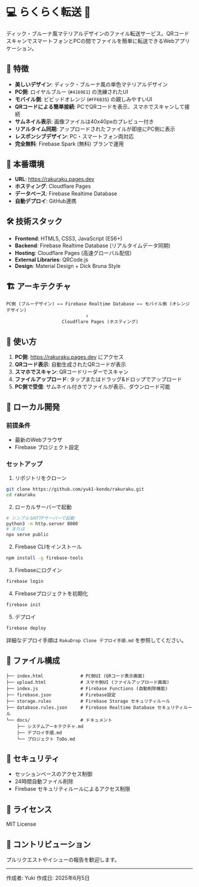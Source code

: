 # 💻 らくらく転送 📱

ディック・ブルーナ風マテリアルデザインのファイル転送サービス。QRコードスキャンでスマートフォンとPCの間でファイルを簡単に転送できるWebアプリケーション。

## 🎨 特徴

- **美しいデザイン**: ディック・ブルーナ風の単色マテリアルデザイン
- **PC側**: ロイヤルブルー (`#4169E1`) の洗練されたUI
- **モバイル側**: ビビッドオレンジ (`#FF6B35`) の親しみやすいUI
- **QRコードによる簡単接続**: PCでQRコードを表示、スマホでスキャンして接続
- **サムネイル表示**: 画像ファイルは40x40pxのプレビュー付き
- **リアルタイム同期**: アップロードされたファイルが即座にPC側に表示
- **レスポンシブデザイン**: PC・スマートフォン両対応
- **完全無料**: Firebase Spark (無料) プランで運用

## 🚀 本番環境

- **URL**: https://rakuraku.pages.dev
- **ホスティング**: Cloudflare Pages
- **データベース**: Firebase Realtime Database
- **自動デプロイ**: GitHub連携

## 🛠 技術スタック

- **Frontend**: HTML5, CSS3, JavaScript (ES6+)
- **Backend**: Firebase Realtime Database (リアルタイムデータ同期)
- **Hosting**: Cloudflare Pages (高速グローバル配信)
- **External Libraries**: QRCode.js
- **Design**: Material Design + Dick Bruna Style

## 🏗 アーキテクチャ

```
PC側 (ブルーデザイン) ←→ Firebase Realtime Database ←→ モバイル側 (オレンジデザイン)
                              ↓
                     Cloudflare Pages (ホスティング)
```

## 📱 使い方

1. **PC側**: https://rakuraku.pages.dev にアクセス
2. **QRコード表示**: 自動生成されたQRコードが表示
3. **スマホでスキャン**: QRコードリーダーでスキャン
4. **ファイルアップロード**: タップまたはドラッグ&ドロップでアップロード
5. **PC側で受信**: サムネイル付きでファイルが表示、ダウンロード可能

## 🔧 ローカル開発

### 前提条件
- 最新のWebブラウザ
- Firebase プロジェクト設定

### セットアップ

1. リポジトリをクローン
```bash
git clone https://github.com/yuk1-kondo/rakuraku.git
cd rakuraku
```

2. ローカルサーバーで起動
```bash
# シンプルなHTTPサーバーで起動
python3 -m http.server 8000
# または
npx serve public
```

2. Firebase CLIをインストール
```bash
npm install -g firebase-tools
```

3. Firebaseにログイン
```bash
firebase login
```

4. Firebaseプロジェクトを初期化
```bash
firebase init
```

5. デプロイ
```bash
firebase deploy
```

詳細なデプロイ手順は `RakuDrop Clone デプロイ手順.md` を参照してください。

## 📝 ファイル構成

```
├── index.html              # PC側UI (QRコード表示画面)
├── upload.html             # スマホ側UI (ファイルアップロード画面)
├── index.js                # Firebase Functions (自動削除機能)
├── firebase.json           # Firebase設定
├── storage.rules           # Firebase Storage セキュリティルール
├── database.rules.json     # Firebase Realtime Database セキュリティルール
└── docs/                   # ドキュメント
    ├── システムアーキテクチャ.md
    ├── デプロイ手順.md
    └── プロジェクト ToDo.md
```

## 🔐 セキュリティ

- セッションベースのアクセス制御
- 24時間自動ファイル削除
- Firebase セキュリティルールによるアクセス制限

## 📄 ライセンス

MIT License

## 🤝 コントリビューション

プルリクエストやイシューの報告を歓迎します。

---

作成者: Yuki
作成日: 2025年6月5日
